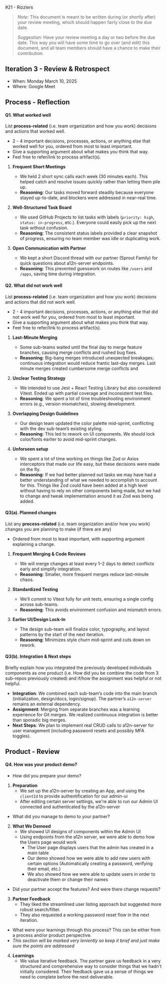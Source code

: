 #21 - Rizzlers

 > _Note:_ This document is meant to be written during (or shortly after) your review meeting, which should happen fairly close to the due date.      
 >      
 > _Suggestion:_ Have your review meeting a day or two before the due date. This way you will have some time to go over (and edit) this document, and all team members should have a chance to make their contribution.


## Iteration 3 - Review & Retrospect

 * When: Monday March 10, 2025
 * Where: Google Meet

## Process - Reflection


#### Q1. What worked well

List **process-related** (i.e. team organization and how you work) decisions and actions that worked well.


 * 2 - 4 important decisions, processes, actions, or anything else that worked well for you, ordered from most to least important.
 * Give a supporting argument about what makes you think that way.
 * Feel free to refer/link to process artifact(s).

 
1. **Frequent Short Meetings**  
   - We held 2 short sync calls each week (30 minutes each). This helped catch and resolve issues quickly rather than letting them pile up.  
   - **Reasoning**: Our tasks moved forward steadily because everyone stayed up-to-date, and blockers were addressed in near-real time.

2. **Well-Structured Task Board**  
   - We used GitHub Projects to list tasks with labels (`priority: high`, `status: in-progress`, etc.). Everyone could easily pick up the next task without confusion.  
   - **Reasoning**: The consistent status labels provided a clear snapshot of progress, ensuring no team member was idle or duplicating work.

3. **Open Communication with Partner**  
   - We kept a short Discord thread with our partner (Sprout Family) for quick questions about a12n-server endpoints.  
   - **Reasoning**: This prevented guesswork on routes like `/users` and `/apps`, saving time during integration.


#### Q2. What did not work well

List **process-related** (i.e. team organization and how you work) decisions and actions that did not work well.

 * 2 - 4 important decisions, processes, actions, or anything else that did not work well for you, ordered from most to least important.
 * Give a supporting argument about what makes you think that way.
 * Feel free to refer/link to process artifact(s).

1. **Last-Minute Merging**  
   - Some sub-teams waited until the final day to merge feature branches, causing merge conflicts and rushed bug fixes.  
   - **Reasoning**: Big-bang merges introduced unexpected breakages; continuous integration would reduce frantic last-day merges. Last minute merges created cumbersome merge conflicts and 

2. **Unclear Testing Strategy**  
   - We intended to use Jest + React Testing Library but also considered Vitest. Ended up with partial coverage and inconsistent test files.  
   - **Reasoning**: We spent a lot of time troubleshooting environment errors (e.g., version mismatches), slowing development.

3. **Overlapping Design Guidelines**  
   - Our design team updated the color palette mid-sprint, conflicting with the dev sub-team’s existing styling.  
   - **Reasoning**: This led to rework on UI components. We should lock color/fonts earlier to avoid mid-sprint changes.
  
4. **Unforseen setup**
   - We spent a lot of time working on things like Zod or Axios interceptors that made our life easy, but these decisions were made on the fly.
   - **Reasoning**: If we had better planned out tasks we may have had a better understanding of what we needed to accomplish to account for this. Things like Zod could have been added at a high level without having to rely on other components being made, but we had to change and tweak implementation around it as Zod was being added.


#### Q3(a). Planned changes

List any **process-related** (i.e. team organization and/or how you work) changes you are planning to make (if there are any)

 * Ordered from most to least important, with supporting argument explaining a change.

1. **Frequent Merging & Code Reviews**  
   - We will merge changes at least every 1–2 days to detect conflicts early and simplify integration.  
   - **Reasoning**: Smaller, more frequent merges reduce last-minute chaos.

2. **Standardized Testing**  
   - We’ll commit to Vitest fully for unit tests, ensuring a single config across sub-teams.  
   - **Reasoning**: This avoids environment confusion and mismatch errors.

3. **Earlier UI/Design Lock-In**  
   - The design sub-team will finalize color, typography, and layout patterns by the start of the next iteration.  
   - **Reasoning**: Minimizes style churn mid-sprint and cuts down on rework.


#### Q3(b). Integration & Next steps
Briefly explain how you integrated the previously developed individuals components as one product (i.e. How did you be combine the code from 3 sub-repos previously created) and if/how the assignment was helpful or not helpful.

- **Integration**: We combined each sub-team’s code into the main branch (initialization, design/docs, login/signup). The partner’s `a12n-server` remains an external dependency.  
- **Assignment**: Merging from separate branches was a learning experience for Git merges. We realized continuous integration is better than sporadic big merges.  
- **Next Steps**: We plan to implement real CRUD calls to a12n-server for user management (including password resets and possibly MFA toggles).



## Product - Review

#### Q4. How was your product demo?
 * How did you prepare your demo?
1. **Preparation**  
   - We set up the a12n-server by creating an App, and using the `clientId` to provide authentification for our admin-ui
   - After editing certain server settings, we're able to run our Admin UI connected and authenticated by the a12n-server

 * What did you manage to demo to your partner?
2. **What We Demoed**
   - We showed UI designs of components within the Admin UI
   - Using endpoints from the a12n server, we were able to demo how the Users page would work
       - The User page displays users that the admin has created in a main table
       - Our demo showed how we were able to add new users with certain options (Automatically creating a password, verifying their email, etc.)
       - We also showed how we were able to update users in order to deactivate them or change their names

 * Did your partner accept the features? And were there change requests?
3. **Partner Feedback**  
   - They liked the streamlined user listing approach but suggested more robust search/filter.  
   - They also requested a working password reset flow in the next iteration.

 * What were your learnings through this process? This can be either from a process and/or product perspective.
 * *This section will be marked very leniently so keep it brief and just make sure the points are addressed*
   
4. **Learnings**  
   - We value iterative feedback. The partner gave us feedback in a very structured and comprehensive way to consider things that we hadn't initially considered. Their feedback gave us a sense of things we need to complete before the next deliverable. 
   
